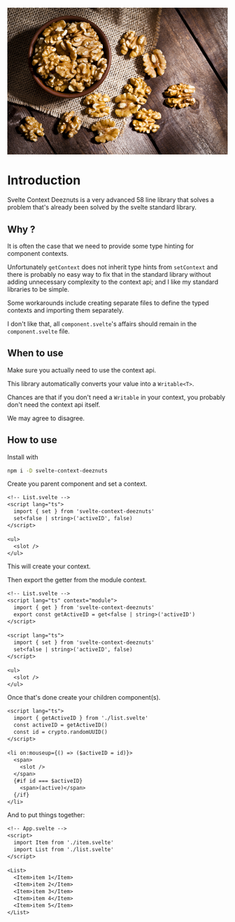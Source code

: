 
![deeznuts](./deeznuts.jpg "deeznuts")

# Introduction

Svelte Context Deeznuts is a very advanced 58 line library that solves a problem that's already been solved by the svelte standard library.

## Why ?

It is often the case that we need to provide some type hinting for component contexts.

Unfortunately `getContext` does not inherit type hints from `setContext` and there is probably no easy way to fix that in the standard library without adding unnecessary complexity to the context api; and I like my standard libraries to be simple.

Some workarounds include creating separate files to define the typed contexts and importing them separately.

I don't like that, all `component.svelte`'s affairs should remain in the `component.svelte` file.

## When to use

Make sure you actually need to use the context api.

This library automatically converts your value into a `Writable<T>`.

Chances are that if you don't need a `Writable` in your context, you probably don't need the context api itself.

We may agree to disagree.

## How to use

Install with

```sh
npm i -D svelte-context-deeznuts
```

Create you parent component and set a context.

```svelte
<!-- List.svelte -->
<script lang="ts">
  import { set } from 'svelte-context-deeznuts'
  set<false | string>('activeID', false)
</script>

<ul>
  <slot />
</ul>
```

This will create your context.

Then export the getter from the module context.

```svelte
<!-- List.svelte -->
<script lang="ts" context="module">
  import { get } from 'svelte-context-deeznuts'
  export const getActiveID = get<false | string>('activeID')
</script>

<script lang="ts">
  import { set } from 'svelte-context-deeznuts'
  set<false | string>('activeID', false)
</script>

<ul>
  <slot />
</ul>
```

Once that's done create your children component(s).

```svelte
<script lang="ts">
  import { getActiveID } from './list.svelte'
  const activeID = getActiveID()
  const id = crypto.randomUUID()
</script>

<li on:mouseup={() => ($activeID = id)}>
  <span>
    <slot />
  </span>
  {#if id === $activeID}
    <span>(active)</span>
  {/if}
</li>
```

And to put things together:

```svelte
<!-- App.svelte -->
<script>
  import Item from './item.svelte'
  import List from './list.svelte'
</script>

<List>
  <Item>item 1</Item>
  <Item>item 2</Item>
  <Item>item 3</Item>
  <Item>item 4</Item>
  <Item>item 5</Item>
</List>
```
